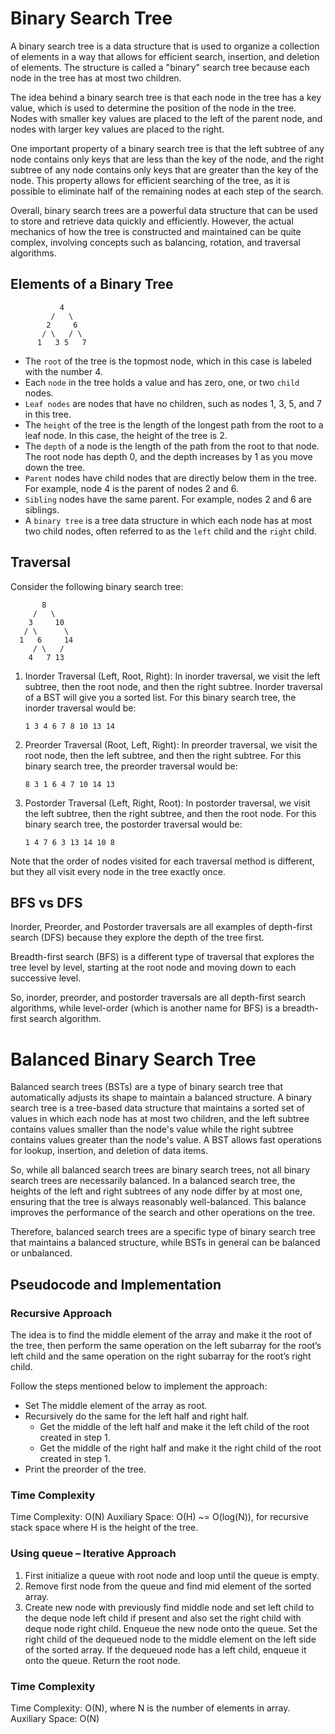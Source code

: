 # Binary Search Tree

A binary search tree is a data structure that is used to organize a collection of elements in a way that allows for efficient search, insertion, and deletion of elements. The structure is called a "binary" search tree because each node in the tree has at most two children.

The idea behind a binary search tree is that each node in the tree has a key value, which is used to determine the position of the node in the tree. Nodes with smaller key values are placed to the left of the parent node, and nodes with larger key values are placed to the right.

One important property of a binary search tree is that the left subtree of any node contains only keys that are less than the key of the node, and the right subtree of any node contains only keys that are greater than the key of the node. This property allows for efficient searching of the tree, as it is possible to eliminate half of the remaining nodes at each step of the search.

Overall, binary search trees are a powerful data structure that can be used to store and retrieve data quickly and efficiently. However, the actual mechanics of how the tree is constructed and maintained can be quite complex, involving concepts such as balancing, rotation, and traversal algorithms.

## Elements of a Binary Tree

```
           4
         /   \
        2     6
       / \   / \
      1   3 5   7
```

- The `root` of the tree is the topmost node, which in this case is labeled with the number 4.
- Each `node` in the tree holds a value and has zero, one, or two `child` nodes.
- `Leaf nodes` are nodes that have no children, such as nodes 1, 3, 5, and 7 in this tree.
- The `height` of the tree is the length of the longest path from the root to a leaf node. In this case, the height of the tree is 2.
- The `depth` of a node is the length of the path from the root to that node. The root node has depth 0, and the depth increases by 1 as you move down the tree.
- `Parent` nodes have child nodes that are directly below them in the tree. For example, node 4 is the parent of nodes 2 and 6.
- `Sibling` nodes have the same parent. For example, nodes 2 and 6 are siblings.
- A `binary tree` is a tree data structure in which each node has at most two child nodes, often referred to as the `left` child and the `right` child.

## Traversal

Consider the following binary search tree:

```
       8
     /   \
    3     10
   / \      \
  1   6     14
     / \   /
    4   7 13
```

1. Inorder Traversal (Left, Root, Right): In inorder traversal, we visit the left subtree, then the root node, and then the right subtree. Inorder traversal of a BST will give you a sorted list. For this binary search tree, the inorder traversal would be:

   ```
   1 3 4 6 7 8 10 13 14
   ```

2. Preorder Traversal (Root, Left, Right): In preorder traversal, we visit the root node, then the left subtree, and then the right subtree. For this binary search tree, the preorder traversal would be:

   ```
   8 3 1 6 4 7 10 14 13
   ```

3. Postorder Traversal (Left, Right, Root): In postorder traversal, we visit the left subtree, then the right subtree, and then the root node. For this binary search tree, the postorder traversal would be:

   ```
   1 4 7 6 3 13 14 10 8
   ```

Note that the order of nodes visited for each traversal method is different, but they all visit every node in the tree exactly once.

## BFS vs DFS

Inorder, Preorder, and Postorder traversals are all examples of depth-first search (DFS) because they explore the depth of the tree first.

Breadth-first search (BFS) is a different type of traversal that explores the tree level by level, starting at the root node and moving down to each successive level.

So, inorder, preorder, and postorder traversals are all depth-first search algorithms, while level-order (which is another name for BFS) is a breadth-first search algorithm.

# Balanced Binary Search Tree

Balanced search trees (BSTs) are a type of binary search tree that automatically adjusts its shape to maintain a balanced structure. A binary search tree is a tree-based data structure that maintains a sorted set of values in which each node has at most two children, and the left subtree contains values smaller than the node's value while the right subtree contains values greater than the node's value. A BST allows fast operations for lookup, insertion, and deletion of data items.

So, while all balanced search trees are binary search trees, not all binary search trees are necessarily balanced. In a balanced search tree, the heights of the left and right subtrees of any node differ by at most one, ensuring that the tree is always reasonably well-balanced. This balance improves the performance of the search and other operations on the tree.

Therefore, balanced search trees are a specific type of binary search tree that maintains a balanced structure, while BSTs in general can be balanced or unbalanced.

## Pseudocode and Implementation

### Recursive Approach

The idea is to find the middle element of the array and make it the root of the tree, then perform the same operation on the left subarray for the root’s left child and the same operation on the right subarray for the root’s right child.

Follow the steps mentioned below to implement the approach:

- Set The middle element of the array as root.
- Recursively do the same for the left half and right half.
  - Get the middle of the left half and make it the left child of the root created in step 1.
  - Get the middle of the right half and make it the right child of the root created in step 1.
- Print the preorder of the tree.

### Time Complexity

Time Complexity: O(N)
Auxiliary Space: O(H) ~= O(log(N)), for recursive stack space where H is the height of the tree.

### Using queue – Iterative Approach

1. First initialize a queue with root node and loop until the queue is empty.
2. Remove first node from the queue and find mid element of the sorted array.
3. Create new node with previously find middle node and set left child to the deque node left child if present and also set the right child with deque node right child. Enqueue the new node onto the queue. Set the right child of the dequeued node to the middle element on the left side of the sorted array. If the dequeued node has a left child, enqueue it onto the queue. Return the root node.

### Time Complexity

Time Complexity: O(N), where N is the number of elements in array.
Auxiliary Space: O(N)
